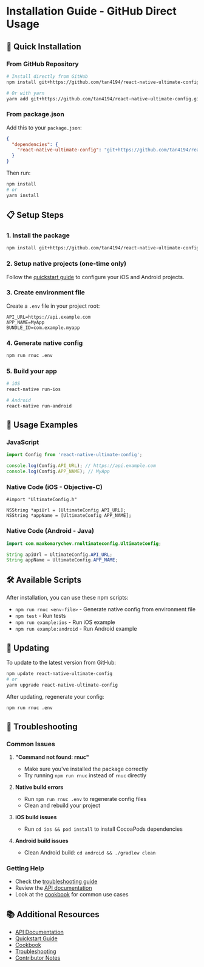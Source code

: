 # Installation Guide - GitHub Direct Usage

## 🚀 Quick Installation

### From GitHub Repository

```bash
# Install directly from GitHub
npm install git+https://github.com/tan4194/react-native-ultimate-config.git

# Or with yarn
yarn add git+https://github.com/tan4194/react-native-ultimate-config.git
```

### From package.json

Add this to your `package.json`:

```json
{
  "dependencies": {
    "react-native-ultimate-config": "git+https://github.com/tan4194/react-native-ultimate-config.git"
  }
}
```

Then run:
```bash
npm install
# or
yarn install
```

## 📋 Setup Steps

### 1. Install the package
```bash
npm install git+https://github.com/tan4194/react-native-ultimate-config.git
```

### 2. Setup native projects (one-time only)
Follow the [quickstart guide](./docs/quickstart.md) to configure your iOS and Android projects.

### 3. Create environment file
Create a `.env` file in your project root:
```env
API_URL=https://api.example.com
APP_NAME=MyApp
BUNDLE_ID=com.example.myapp
```

### 4. Generate native config
```bash
npm run rnuc .env
```

### 5. Build your app
```bash
# iOS
react-native run-ios

# Android
react-native run-android
```

## 🔧 Usage Examples

### JavaScript
```javascript
import Config from 'react-native-ultimate-config';

console.log(Config.API_URL); // https://api.example.com
console.log(Config.APP_NAME); // MyApp
```

### Native Code (iOS - Objective-C)
```objc
#import "UltimateConfig.h"

NSString *apiUrl = [UltimateConfig API_URL];
NSString *appName = [UltimateConfig APP_NAME];
```

### Native Code (Android - Java)
```java
import com.maxkomarychev.rnultimateconfig.UltimateConfig;

String apiUrl = UltimateConfig.API_URL;
String appName = UltimateConfig.APP_NAME;
```

## 🛠️ Available Scripts

After installation, you can use these npm scripts:

- `npm run rnuc <env-file>` - Generate native config from environment file
- `npm test` - Run tests
- `npm run example:ios` - Run iOS example
- `npm run example:android` - Run Android example

## 🔄 Updating

To update to the latest version from GitHub:

```bash
npm update react-native-ultimate-config
# or
yarn upgrade react-native-ultimate-config
```

After updating, regenerate your config:
```bash
npm run rnuc .env
```

## 🐛 Troubleshooting

### Common Issues

1. **"Command not found: rnuc"**
   - Make sure you've installed the package correctly
   - Try running `npm run rnuc` instead of `rnuc` directly

2. **Native build errors**
   - Run `npm run rnuc .env` to regenerate config files
   - Clean and rebuild your project

3. **iOS build issues**
   - Run `cd ios && pod install` to install CocoaPods dependencies

4. **Android build issues**
   - Clean Android build: `cd android && ./gradlew clean`

### Getting Help

- Check the [troubleshooting guide](./docs/troubleshooting.md)
- Review the [API documentation](./docs/api.md)
- Look at the [cookbook](./docs/cookbook.md) for common use cases

## 📚 Additional Resources

- [API Documentation](./docs/api.md)
- [Quickstart Guide](./docs/quickstart.md)
- [Cookbook](./docs/cookbook.md)
- [Troubleshooting](./docs/troubleshooting.md)
- [Contributor Notes](./docs/contributor-notes.md) 